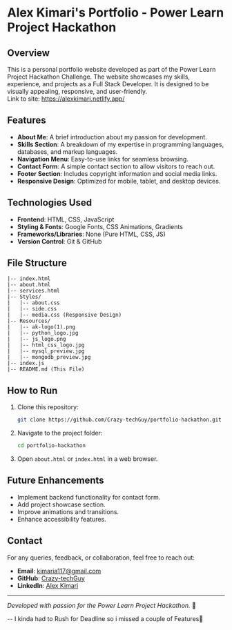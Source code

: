 # Alex Kimari's Portfolio - Power Learn Project Hackathon

## Overview
This is a personal portfolio website developed as part of the Power Learn Project Hackathon Challenge. The website showcases my skills, experience, and projects as a Full Stack Developer. It is designed to be visually appealing, responsive, and user-friendly.  
Link to site: https://alexkimari.netlify.app/

## Features
- **About Me**: A brief introduction about my passion for development.
- **Skills Section**: A breakdown of my expertise in programming languages, databases, and markup languages.
- **Navigation Menu**: Easy-to-use links for seamless browsing.
- **Contact Form**: A simple contact section to allow visitors to reach out.
- **Footer Section**: Includes copyright information and social media links.
- **Responsive Design**: Optimized for mobile, tablet, and desktop devices.

## Technologies Used
- **Frontend**: HTML, CSS, JavaScript
- **Styling & Fonts**: Google Fonts, CSS Animations, Gradients
- **Frameworks/Libraries**: None (Pure HTML, CSS, JS)
- **Version Control**: Git & GitHub

## File Structure
```
|-- index.html
|-- about.html
|-- services.html
|-- Styles/
|   |-- about.css
|   |-- side.css
|   |-- media.css (Responsive Design)
|-- Resources/
|   |-- ak-logo(1).png
|   |-- python_logo.jpg
|   |-- js_logo.png
|   |-- html_css_logo.jpg
|   |-- mysql_preview.jpg
|   |-- mongodb_preview.jpg
|-- index.js
|-- README.md (This File)
```

## How to Run
1. Clone this repository:
   ```bash
   git clone https://github.com/Crazy-techGuy/portfolio-hackathon.git
   ```
2. Navigate to the project folder:
   ```bash
   cd portfolio-hackathon
   ```
3. Open `about.html` or `index.html` in a web browser.

## Future Enhancements
- Implement backend functionality for contact form.
- Add project showcase section.
- Improve animations and transitions.
- Enhance accessibility features.

## Contact
For any queries, feedback, or collaboration, feel free to reach out:
- **Email**: [kimaria117@gmail.com](mailto:kimaria117@gmail.com)
- **GitHub**: [Crazy-techGuy](https://github.com/Crazy-techGuy)
- **LinkedIn**: [Alex Kimari](www.linkedin.com/in/alex-kimari-80096027a)

---
*Developed with passion for the Power Learn Project Hackathon.* 🚀  

-- I kinda had to Rush for Deadline so i missed a couple of Features🤡

